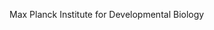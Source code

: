 [//]: # (Created by ./bin/manage_files.pl from ./species/Micoletzkya_japonica/PRJEB27334/Micoletzkya_japonica_PRJEB27334.summary.html on Thu Jun 11 13:44:54 2020)
Max Planck Institute for Developmental Biology
